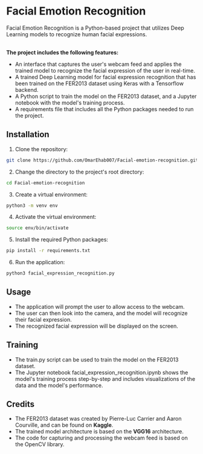 # Facial Emotion Recognition
Facial Emotion Recognition is a Python-based project that utilizes Deep Learning models to recognize human facial expressions.
<br><br>

**The project includes the following features:**

* An interface that captures the user's webcam feed and applies the trained model to recognize the facial expression of the user in real-time.
* A trained Deep Learning model for facial expression recognition that has been trained on the FER2013 dataset using Keras with a Tensorflow backend.
* A Python script to train the model on the FER2013 dataset, and a Jupyter notebook with the model's training process.
* A requirements file that includes all the Python packages needed to run the project.
## Installation
1. Clone the repository:
```bash
git clone https://github.com/OmarEhab007/Facial-emotion-recognition.git
```
2. Change the directory to the project's root directory:
```bash
cd Facial-emotion-recognition
```
3. Create a virtual environment:
```bash
python3 -m venv env
```
4. Activate the virtual environment:
```bash
source env/bin/activate
```
5. Install the required Python packages:
```bash
pip install -r requirements.txt
```
6. Run the application:
```bash
python3 facial_expression_recognition.py
```
## Usage
* The application will prompt the user to allow access to the webcam.
* The user can then look into the camera, and the model will recognize their facial expression.
* The recognized facial expression will be displayed on the screen.
## Training
* The train.py script can be used to train the model on the FER2013 dataset.
* The Jupyter notebook facial_expression_recognition.ipynb shows the model's training process step-by-step and includes visualizations of the data and the model's performance.
## Credits
* The FER2013 dataset was created by Pierre-Luc Carrier and Aaron Courville, and can be found on **Kaggle**.
* The trained model architecture is based on the **VGG16** architecture.
* The code for capturing and processing the webcam feed is based on the OpenCV library.
